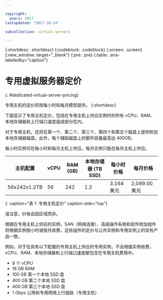 ```yaml
---

copyright:
  years: 2017
lastupdated: "2017-10-24"

subcollection: virtual-servers

---
```


{:shortdesc: .shortdesc}
{:codeblock: .codeblock}
{:screen: .screen}
{:new_window: target="_blank"}
{:pre: .pre}
{:table: .aria-labeledby="caption"}

# 专用虚拟服务器定价
{: #dedicated-virtual-server-pricing}

专用主机的定价将按每小时和每月模型提供。
{:shortdesc}

下面显示了专用主机定价，包括在专用主机上供应实例时的所有 vCPU、RAM、本地存储器和上行端口速度组成部分在内。

对于专用主机，还将在第一个、第二个、第三个、第四个和第五个磁盘上提供附加本地存储器磁盘。此外，每个辅助磁盘上的额外容量最高达 400GB。

每小时实例可在每小时和每月主机上供应。每月实例只能在每月主机上供应。

|主机配置|vCPU|RAM (GB)|本地存储器 (TB SSD)|	每小时价格|每月价格|
| ------------------ | ---- | -------- | ---------------------- | ------------ | ------------- |
|56x242x1.2TB|56|242|        	1.2|3.164 美元| 	2,099.00 美元|
{: caption="表 1. 专用主机定价" caption-side="top"}

请注意，价格会因区域而异。

根据在专用主机上供应的实例，SAN（网络连接）、高级操作系统和软件附加组件将根据实例按小时或按月收费。这些组件的定价与公共实例和专用实例上的现有产品一致。

例如，对于在具有以下配置的专用主机上供应的专用实例，不会根据实例收费。vCPU、RAM、本地存储器和上行端口速度都包含在专用主机费用中。

* 8 个 vCPU
* 16 GB RAM
* 100 GB 第一个本地 SSD 盘
* 400 GB 第二个本地 SSD 盘
* 400 GB 第三个本地 SSD 盘
* 1 Gbps 公用和专用网络上行链路（专用主机）
